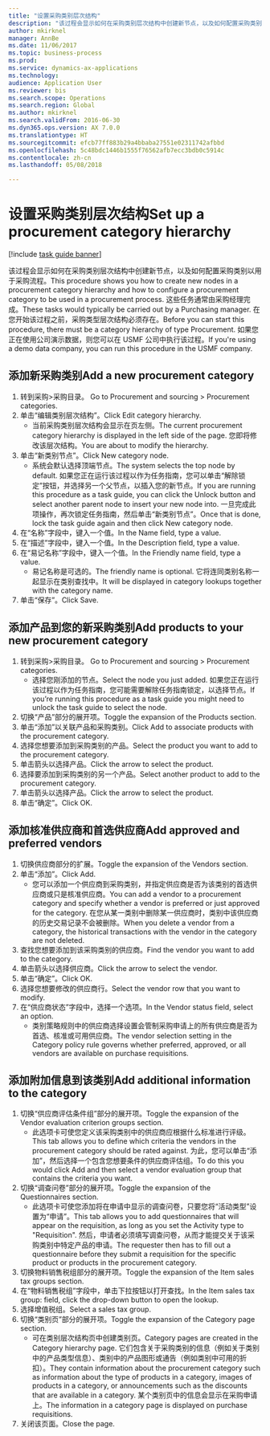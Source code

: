 ```yaml
--- 
title: "设置采购类别层次结构"
description: "该过程会显示如何在采购类别层次结构中创建新节点，以及如何配置采购类别以用于采购流程。"
author: mkirknel
manager: AnnBe
ms.date: 11/06/2017
ms.topic: business-process
ms.prod: 
ms.service: dynamics-ax-applications
ms.technology: 
audience: Application User
ms.reviewer: bis
ms.search.scope: Operations
ms.search.region: Global
ms.author: mkirknel
ms.search.validFrom: 2016-06-30
ms.dyn365.ops.version: AX 7.0.0
ms.translationtype: HT
ms.sourcegitcommit: efcb77ff883b29a4bbaba27551e02311742afbbd
ms.openlocfilehash: 5c48bdc1446b1555f76562afb7ecc3bdb0c5914c
ms.contentlocale: zh-cn
ms.lasthandoff: 05/08/2018

---
```

# <a name="set-up-a-procurement-category-hierarchy"></a><span data-ttu-id="d3f07-103">设置采购类别层次结构</span><span class="sxs-lookup"><span data-stu-id="d3f07-103">Set up a procurement category hierarchy</span></span>

[!include [task guide banner](../../includes/task-guide-banner.md)]

<span data-ttu-id="d3f07-104">该过程会显示如何在采购类别层次结构中创建新节点，以及如何配置采购类别以用于采购流程。</span><span class="sxs-lookup"><span data-stu-id="d3f07-104">This procedure shows you how to create new nodes in a procurement category hierarchy and how to configure a procurement category to be used in a procurement process.</span></span> <span data-ttu-id="d3f07-105">这些任务通常由采购经理完成。</span><span class="sxs-lookup"><span data-stu-id="d3f07-105">These tasks would typically be carried out by a Purchasing manager.</span></span> <span data-ttu-id="d3f07-106">在您开始该过程之前，采购类型层次结构必须存在。</span><span class="sxs-lookup"><span data-stu-id="d3f07-106">Before you can start this procedure, there must be a category hierarchy of type Procurement.</span></span> <span data-ttu-id="d3f07-107">如果您正在使用公司演示数据，则您可以在 USMF 公司中执行该过程。</span><span class="sxs-lookup"><span data-stu-id="d3f07-107">If you're using a demo data company, you can run this procedure in the USMF company.</span></span>


## <a name="add-a-new-procurement-category"></a><span data-ttu-id="d3f07-108">添加新采购类别</span><span class="sxs-lookup"><span data-stu-id="d3f07-108">Add a new procurement category</span></span>
1. <span data-ttu-id="d3f07-109">转到采购>采购目录。 </span><span class="sxs-lookup"><span data-stu-id="d3f07-109">Go to Procurement and sourcing > Procurement categories.</span></span>
2. <span data-ttu-id="d3f07-110">单击“编辑类别层次结构”。</span><span class="sxs-lookup"><span data-stu-id="d3f07-110">Click Edit category hierarchy.</span></span>
    * <span data-ttu-id="d3f07-111">当前采购类别层次结构会显示在页左侧。</span><span class="sxs-lookup"><span data-stu-id="d3f07-111">The current procurement category hierarchy is displayed in the left side of the page.</span></span> <span data-ttu-id="d3f07-112">您即将修改该层次结构。</span><span class="sxs-lookup"><span data-stu-id="d3f07-112">You  are about to modify the hierarchy.</span></span>  
3. <span data-ttu-id="d3f07-113">单击“新类别节点”。</span><span class="sxs-lookup"><span data-stu-id="d3f07-113">Click New category node.</span></span>
    * <span data-ttu-id="d3f07-114">系统会默认选择顶端节点。</span><span class="sxs-lookup"><span data-stu-id="d3f07-114">The system selects the top node by default.</span></span> <span data-ttu-id="d3f07-115">如果您正在运行该过程以作为任务指南，您可以单击“解除锁定”按钮，并选择另一个父节点，以插入您的新节点。</span><span class="sxs-lookup"><span data-stu-id="d3f07-115">If you are running this procedure as a task guide, you can click the Unlock button and select another parent node to insert your new node into.</span></span> <span data-ttu-id="d3f07-116">一旦完成此项操作，再次锁定任务指南，然后单击“新类别节点”。</span><span class="sxs-lookup"><span data-stu-id="d3f07-116">Once that is done, lock the task guide again and then click New category node.</span></span>  
4. <span data-ttu-id="d3f07-117">在“名称”字段中，键入一个值。</span><span class="sxs-lookup"><span data-stu-id="d3f07-117">In the Name field, type a value.</span></span>
5. <span data-ttu-id="d3f07-118">在“描述”字段中，键入一个值。</span><span class="sxs-lookup"><span data-stu-id="d3f07-118">In the Description field, type a value.</span></span>
6. <span data-ttu-id="d3f07-119">在“易记名称”字段中，键入一个值。</span><span class="sxs-lookup"><span data-stu-id="d3f07-119">In the Friendly name field, type a value.</span></span>
    * <span data-ttu-id="d3f07-120">易记名称是可选的。</span><span class="sxs-lookup"><span data-stu-id="d3f07-120">The friendly name is optional.</span></span> <span data-ttu-id="d3f07-121">它将连同类别名称一起显示在类别查找中。</span><span class="sxs-lookup"><span data-stu-id="d3f07-121">It will be displayed in category lookups together with the category name.</span></span>  
7. <span data-ttu-id="d3f07-122">单击“保存”。</span><span class="sxs-lookup"><span data-stu-id="d3f07-122">Click Save.</span></span>

## <a name="add-products-to-your-new-procurement-category"></a><span data-ttu-id="d3f07-123">添加产品到您的新采购类别</span><span class="sxs-lookup"><span data-stu-id="d3f07-123">Add products to your new procurement category</span></span>
1. <span data-ttu-id="d3f07-124">转到采购>采购目录。 </span><span class="sxs-lookup"><span data-stu-id="d3f07-124">Go to Procurement and sourcing > Procurement categories.</span></span>
    * <span data-ttu-id="d3f07-125">选择您刚添加的节点。</span><span class="sxs-lookup"><span data-stu-id="d3f07-125">Select the node you just added.</span></span> <span data-ttu-id="d3f07-126">如果您正在运行该过程以作为任务指南，您可能需要解除任务指南锁定，以选择节点。</span><span class="sxs-lookup"><span data-stu-id="d3f07-126">If you’re running this procedure as a task guide you might need to unlock the task guide to select the node.</span></span>  
2. <span data-ttu-id="d3f07-127">切换“产品”部分的展开项。</span><span class="sxs-lookup"><span data-stu-id="d3f07-127">Toggle the expansion of the Products section.</span></span>
3. <span data-ttu-id="d3f07-128">单击“添加”以关联产品和采购类别。</span><span class="sxs-lookup"><span data-stu-id="d3f07-128">Click Add to associate products with the procurement category.</span></span>
4. <span data-ttu-id="d3f07-129">选择您想要添加到采购类别的产品。</span><span class="sxs-lookup"><span data-stu-id="d3f07-129">Select the product you want to add to the procurement category.</span></span>
5. <span data-ttu-id="d3f07-130">单击箭头以选择产品。</span><span class="sxs-lookup"><span data-stu-id="d3f07-130">Click the arrow to select the product.</span></span>
6. <span data-ttu-id="d3f07-131">选择要添加到采购类别的另一个产品。</span><span class="sxs-lookup"><span data-stu-id="d3f07-131">Select another product to add to the procurement category.</span></span>
7. <span data-ttu-id="d3f07-132">单击箭头以选择产品。</span><span class="sxs-lookup"><span data-stu-id="d3f07-132">Click the arrow to select the product.</span></span>
8. <span data-ttu-id="d3f07-133">单击“确定”。</span><span class="sxs-lookup"><span data-stu-id="d3f07-133">Click OK.</span></span>

## <a name="add-approved-and-preferred-vendors"></a><span data-ttu-id="d3f07-134">添加核准供应商和首选供应商</span><span class="sxs-lookup"><span data-stu-id="d3f07-134">Add approved and preferred vendors</span></span>
1. <span data-ttu-id="d3f07-135">切换供应商部分的扩展。</span><span class="sxs-lookup"><span data-stu-id="d3f07-135">Toggle the expansion of the Vendors section.</span></span>
2. <span data-ttu-id="d3f07-136">单击“添加”。</span><span class="sxs-lookup"><span data-stu-id="d3f07-136">Click Add.</span></span>
    * <span data-ttu-id="d3f07-137">您可以添加一个供应商到采购类别，并指定供应商是否为该类别的首选供应商或只是核准供应商。</span><span class="sxs-lookup"><span data-stu-id="d3f07-137">You can add a vendor to a procurement category and specify whether a vendor is preferred or just approved for the category.</span></span> <span data-ttu-id="d3f07-138">在您从某一类别中删除某一供应商时，类别中该供应商的历史交易记录不会被删除。</span><span class="sxs-lookup"><span data-stu-id="d3f07-138">When you delete a vendor from a category, the historical transactions with the vendor in the category are not deleted.</span></span>   
3. <span data-ttu-id="d3f07-139">查找您想要添加到该采购类别的供应商。</span><span class="sxs-lookup"><span data-stu-id="d3f07-139">Find the vendor you want to add to the category.</span></span>
4. <span data-ttu-id="d3f07-140">单击箭头以选择供应商。</span><span class="sxs-lookup"><span data-stu-id="d3f07-140">Click the arrow to select the vendor.</span></span>
5. <span data-ttu-id="d3f07-141">单击“确定”。</span><span class="sxs-lookup"><span data-stu-id="d3f07-141">Click OK.</span></span>
6. <span data-ttu-id="d3f07-142">选择您想要修改的供应商行。</span><span class="sxs-lookup"><span data-stu-id="d3f07-142">Select the vendor row that you want to modify.</span></span>
7. <span data-ttu-id="d3f07-143">在“供应商状态”字段中，选择一个选项。</span><span class="sxs-lookup"><span data-stu-id="d3f07-143">In the Vendor status field, select an option.</span></span>
    * <span data-ttu-id="d3f07-144">类别策略规则中的供应商选择设置会管制采购申请上的所有供应商是否为首选、核准或可用供应商。</span><span class="sxs-lookup"><span data-stu-id="d3f07-144">The vendor selection setting in the Category policy rule governs whether preferred, approved, or all vendors are available on purchase requisitions.</span></span>   

## <a name="add-additional-information-to-the-category"></a><span data-ttu-id="d3f07-145">添加附加信息到该类别</span><span class="sxs-lookup"><span data-stu-id="d3f07-145">Add additional information to the category</span></span>
1. <span data-ttu-id="d3f07-146">切换“供应商评估条件组”部分的展开项。</span><span class="sxs-lookup"><span data-stu-id="d3f07-146">Toggle the expansion of the Vendor evaluation criterion groups section.</span></span>
    * <span data-ttu-id="d3f07-147">此选项卡可使您定义该采购类别中的供应商应根据什么标准进行评级。</span><span class="sxs-lookup"><span data-stu-id="d3f07-147">This tab allows you to define which criteria the vendors in the procurement category should be rated against.</span></span> <span data-ttu-id="d3f07-148">为此，您可以单击“添加”，然后选择一个包含您想要条件的供应商评估组。</span><span class="sxs-lookup"><span data-stu-id="d3f07-148">To do this you would click Add and then select a vendor evaluation group that contains the criteria you want.</span></span>  
2. <span data-ttu-id="d3f07-149">切换“调查问卷”部分的展开项。</span><span class="sxs-lookup"><span data-stu-id="d3f07-149">Toggle the expansion of the Questionnaires section.</span></span>
    * <span data-ttu-id="d3f07-150">此选项卡可使您添加将在申请中显示的调查问卷，只要您将“活动类型”设置为“申请”。</span><span class="sxs-lookup"><span data-stu-id="d3f07-150">This tab allows you to add questionnaires that will appear on the requisition, as long as you set the Activity type to "Requisition".</span></span> <span data-ttu-id="d3f07-151">然后，申请者必须填写调查问卷，从而才能提交关于该采购类别中特定产品的申请。</span><span class="sxs-lookup"><span data-stu-id="d3f07-151">The requester then has to fill out a questionnaire before they submit a requisition for the specific product or products in the procurement category.</span></span>  
3. <span data-ttu-id="d3f07-152">切换物料销售税组部分的展开项。</span><span class="sxs-lookup"><span data-stu-id="d3f07-152">Toggle the expansion of the Item sales tax groups section.</span></span>
4. <span data-ttu-id="d3f07-153">在“物料销售税组”字段中，单击下拉按钮以打开查找。</span><span class="sxs-lookup"><span data-stu-id="d3f07-153">In the Item sales tax group: field, click the drop-down button to open the lookup.</span></span>
5. <span data-ttu-id="d3f07-154">选择增值税组。</span><span class="sxs-lookup"><span data-stu-id="d3f07-154">Select a sales tax group.</span></span>
6. <span data-ttu-id="d3f07-155">切换“类别页”部分的展开项。</span><span class="sxs-lookup"><span data-stu-id="d3f07-155">Toggle the expansion of the Category page section.</span></span>
    * <span data-ttu-id="d3f07-156">可在类别层次结构页中创建类别页。</span><span class="sxs-lookup"><span data-stu-id="d3f07-156">Category pages are created in the Category hierarchy page.</span></span> <span data-ttu-id="d3f07-157">它们包含关于采购类别的信息（例如关于类别中的产品类型信息）、类别中的产品图形或通告（例如类别中可用的折扣）。</span><span class="sxs-lookup"><span data-stu-id="d3f07-157">They contain information about the procurement category such as information about the type of products in a category, images of products in a category, or announcements such as the discounts that are available in a category.</span></span> <span data-ttu-id="d3f07-158">某个类别页中的信息会显示在采购申请上。</span><span class="sxs-lookup"><span data-stu-id="d3f07-158">The information in a category page is displayed on purchase requisitions.</span></span>  
7. <span data-ttu-id="d3f07-159">关闭该页面。</span><span class="sxs-lookup"><span data-stu-id="d3f07-159">Close the page.</span></span>


